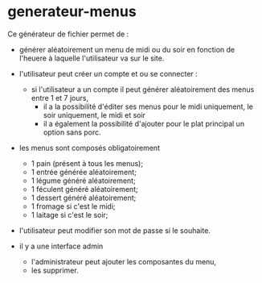 # generateur-menus

Ce générateur de fichier permet de :
- générer aléatoirement un menu de midi ou du soir en fonction de l'heuere à laquelle l'utilisateur va sur le site.
- l'utilisateur peut créer un compte et ou se connecter :
   - si l'utilisateur a un compte il peut générer aléatoirement des menus entre 1 et 7 jours,
      - il a la possibilité d'éditer ses menus pour le midi uniquement, le soir uniquement, le midi et soir
      - il a également la possibilité d'ajouter pour le plat principal un option sans porc.

- les menus sont composés obligatoirement 
   - 1 pain (présent à tous les menus);
   - 1 entrée générée aléatoirement;
   - 1 légume généré aléatoirement;
   - 1 féculent généré aléatoirement;
   - 1 dessert généré aléatoirement;
   - 1 fromage si c'est le midi;
   - 1 laitage si c'est le soir;

- l'utilisateur peut modifier son mot de passe si le souhaite.

- il y a une interface admin 
   - l'administrateur peut ajouter les composantes du menu,
   - les supprimer.

